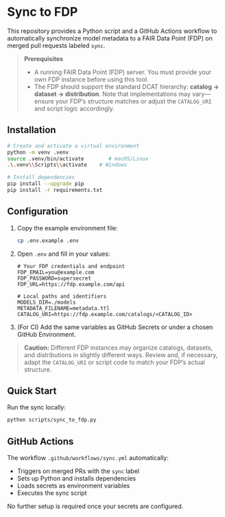 # Sync to FDP

This repository provides a Python script and a GitHub Actions workflow to automatically synchronize model metadata to a FAIR Data Point (FDP) on merged pull requests labeled `sync`.

> **Prerequisites**
>
> * A running FAIR Data Point (FDP) server. You must provide your own FDP instance before using this tool.
> * The FDP should support the standard DCAT hierarchy: **catalog → dataset → distribution**. Note that implementations may vary—ensure your FDP’s structure matches or adjust the `CATALOG_URI` and script logic accordingly.

## Installation

```bash
# Create and activate a virtual environment
python -m venv .venv
source .venv/bin/activate        # macOS/Linux
.\.venv\\Scripts\\activate    # Windows

# Install dependencies
pip install --upgrade pip
pip install -r requirements.txt
```

## Configuration

1. Copy the example environment file:

   ```bash
   cp .env.example .env
   ```
2. Open `.env` and fill in your values:

   ```dotenv
   # Your FDP credentials and endpoint
   FDP_EMAIL=you@example.com
   FDP_PASSWORD=supersecret
   FDP_URL=https://fdp.example.com/api

   # Local paths and identifiers
   MODELS_DIR=./models
   METADATA_FILENAME=metadata.ttl
   CATALOG_URI=https://fdp.example.com/catalogs/<CATALOG_ID>
   ```
3. (For CI) Add the same variables as GitHub Secrets or under a chosen GitHub Environment.

> **Caution:** Different FDP instances may organize catalogs, datasets, and distributions in slightly different ways. Review and, if necessary, adapt the `CATALOG_URI` or script code to match your FDP’s actual structure.

## Quick Start

Run the sync locally:

```bash
python scripts/sync_to_fdp.py
```

## GitHub Actions

The workflow `.github/workflows/sync.yml` automatically:

* Triggers on merged PRs with the `sync` label
* Sets up Python and installs dependencies
* Loads secrets as environment variables
* Executes the sync script

No further setup is required once your secrets are configured.
